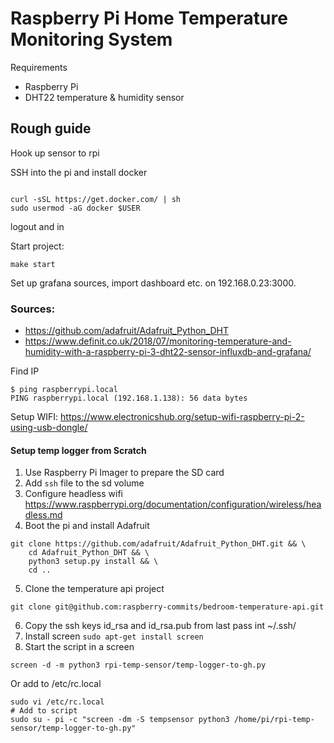 # Raspberry Pi Home Temperature Monitoring System


Requirements

- Raspberry Pi
- DHT22 temperature & humidity sensor

## Rough guide

Hook up sensor to rpi

SSH into the pi and install docker
```

curl -sSL https://get.docker.com/ | sh
sudo usermod -aG docker $USER
```
logout and in

Start project:
```
make start
```

Set up grafana sources, import dashboard etc. on 192.168.0.23:3000.

### Sources:
- https://github.com/adafruit/Adafruit_Python_DHT
- https://www.definit.co.uk/2018/07/monitoring-temperature-and-humidity-with-a-raspberry-pi-3-dht22-sensor-influxdb-and-grafana/




Find IP
```
$ ping raspberrypi.local
PING raspberrypi.local (192.168.1.138): 56 data bytes
```

Setup WIFI:
https://www.electronicshub.org/setup-wifi-raspberry-pi-2-using-usb-dongle/

#### Setup temp logger from Scratch

1. Use Raspberry Pi Imager to prepare the SD card
2. Add `ssh` file to the sd volume
3. Configure headless wifi https://www.raspberrypi.org/documentation/configuration/wireless/headless.md
4. Boot the pi and install Adafruit
```
git clone https://github.com/adafruit/Adafruit_Python_DHT.git && \
	cd Adafruit_Python_DHT && \
	python3 setup.py install && \
	cd ..
```
5. Clone the temperature api project 
```
git clone git@github.com:raspberry-commits/bedroom-temperature-api.git
```
6. Copy the ssh keys id_rsa and id_rsa.pub from last pass int ~/.ssh/
7. Install screen `sudo apt-get install screen`
8. Start the script in a screen
```
screen -d -m python3 rpi-temp-sensor/temp-logger-to-gh.py
```
Or add to /etc/rc.local
```
sudo vi /etc/rc.local
# Add to script
sudo su - pi -c "screen -dm -S tempsensor python3 /home/pi/rpi-temp-sensor/temp-logger-to-gh.py"
```